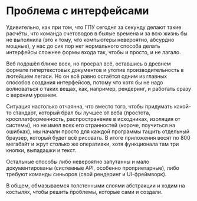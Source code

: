 # Проблема с интерфейсами

Удивительно, как при том, что ГПУ сегодня за секунду делают такие расчёты, что команда счетоводов в былые времена и за всю жизнь бы не выполнила (это к тому, что компьютеры невероятно, абсурдно мощные), у нас до сих пор нет нормального способа делать интерфейсы сложнее формы входа так, чтобы и просто, и не лагало.

Веб подошёл ближе всех, но просрал всё, оставшись в древнем формате гипертекстовых документов и утопив производительность в лютейшем легаси. Но он всё равно остаётся одним из главных способов создания интерфейсов, потому что хотя бы не надо волноваться о таких вещах, как, например, рендеринг, и работать сразу с верхним уровнем. 

Ситуация настолько отчаянна, что вместо того, чтобы придумать какой-то стандарт, который брал бы лучшее от веба (простота, кросплатформенность, распространение в исходниках, изоляция от системы), но не имел всех его странностей (короче, поучиться на ошибках), мы начали просто для каждой программы тащить отдельный браузер, который будет всё рисовать. В итоге приложения весят по 800 мегабайт и жрут столько же оперативки, хотя функционала там три кнопки, выпадашки и текст.

Остальные способы либо невероятно запутанны и мало документированы (системные API, особенно проприетарные), либо требуют команды синьоров (свой рендеринг и UI-фреймворк).

В общем, обмазываемся толстенными слоями абстракции и ходим на костылях, чтобы решить проблемы, которые сами и создали.
